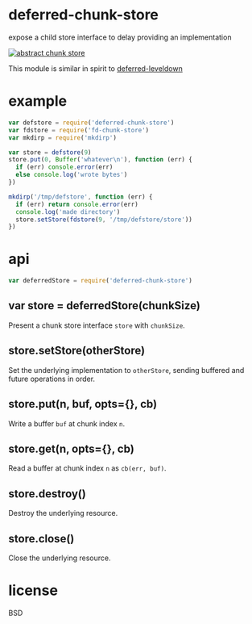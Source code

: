 # deferred-chunk-store

expose a child store interface to delay providing an implementation

[![abstract chunk store](https://cdn.rawgit.com/mafintosh/abstract-chunk-store/master/badge.svg)](https://github.com/mafintosh/abstract-chunk-store)

This module is similar in spirit to [deferred-leveldown][1]

[1]: https://npmjs.com/package/deferred-leveldown

# example

``` js
var defstore = require('deferred-chunk-store')
var fdstore = require('fd-chunk-store')
var mkdirp = require('mkdirp')

var store = defstore(9)
store.put(0, Buffer('whatever\n'), function (err) {
  if (err) console.error(err)
  else console.log('wrote bytes')
})

mkdirp('/tmp/defstore', function (err) {
  if (err) return console.error(err)
  console.log('made directory')
  store.setStore(fdstore(9, '/tmp/defstore/store'))
})
```

# api

``` js
var deferredStore = require('deferred-chunk-store')
```

## var store = deferredStore(chunkSize)

Present a chunk store interface `store` with `chunkSize`.

## store.setStore(otherStore)

Set the underlying implementation to `otherStore`, sending buffered and future
operations in order.

## store.put(n, buf, opts={}, cb)

Write a buffer `buf` at chunk index `n`.

## store.get(n, opts={}, cb)

Read a buffer at chunk index `n` as `cb(err, buf)`.

## store.destroy()

Destroy the underlying resource.

## store.close()

Close the underlying resource.

# license

BSD
